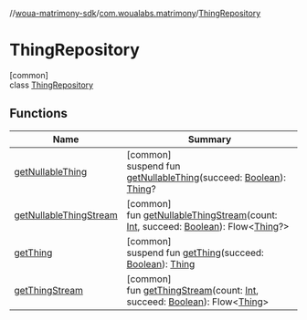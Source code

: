 //[woua-matrimony-sdk](../../../index.md)/[com.woualabs.matrimony](../index.md)/[ThingRepository](index.md)

# ThingRepository

[common]\
class [ThingRepository](index.md)

## Functions

| Name | Summary |
|---|---|
| [getNullableThing](get-nullable-thing.md) | [common]<br>suspend fun [getNullableThing](get-nullable-thing.md)(succeed: [Boolean](https://kotlinlang.org/api/latest/jvm/stdlib/kotlin/-boolean/index.html)): [Thing](../-thing/index.md)? |
| [getNullableThingStream](get-nullable-thing-stream.md) | [common]<br>fun [getNullableThingStream](get-nullable-thing-stream.md)(count: [Int](https://kotlinlang.org/api/latest/jvm/stdlib/kotlin/-int/index.html), succeed: [Boolean](https://kotlinlang.org/api/latest/jvm/stdlib/kotlin/-boolean/index.html)): Flow<[Thing](../-thing/index.md)?> |
| [getThing](get-thing.md) | [common]<br>suspend fun [getThing](get-thing.md)(succeed: [Boolean](https://kotlinlang.org/api/latest/jvm/stdlib/kotlin/-boolean/index.html)): [Thing](../-thing/index.md) |
| [getThingStream](get-thing-stream.md) | [common]<br>fun [getThingStream](get-thing-stream.md)(count: [Int](https://kotlinlang.org/api/latest/jvm/stdlib/kotlin/-int/index.html), succeed: [Boolean](https://kotlinlang.org/api/latest/jvm/stdlib/kotlin/-boolean/index.html)): Flow<[Thing](../-thing/index.md)> |
